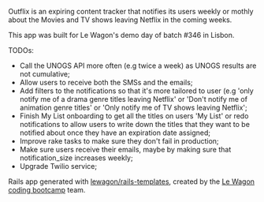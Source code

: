 Outflix is an expiring content tracker that notifies its users weekly or mothly about the Movies and TV shows leaving Netflix in the coming weeks.

This app was built for Le Wagon's demo day of batch #346 in Lisbon.

TODOs:
- Call the UNOGS API more often (e.g twice a week) as UNOGS results are not cumulative;
- Allow users to receive both the SMSs and the emails;
- Add filters to the notifications so that it's more tailored to user (e.g 'only notify me of a drama genre titles leaving Netflix' or 'Don't notify me of animation genre titles' or 'Only notify me of TV shows leaving Netflix';
- Finish My List onboarding to get all the titles on users 'My List' or redo notifications to allow users to write down the titles that they want to be notified about once they have an expiration date assigned;
- Improve rake tasks to make sure they don't fail in production;
- Make sure users receive their emails, maybe by making sure that notification_size increases weekly;
- Upgrade Twilio service;


Rails app generated with [lewagon/rails-templates](https://github.com/lewagon/rails-templates), created by the [Le Wagon coding bootcamp](https://www.lewagon.com) team.
